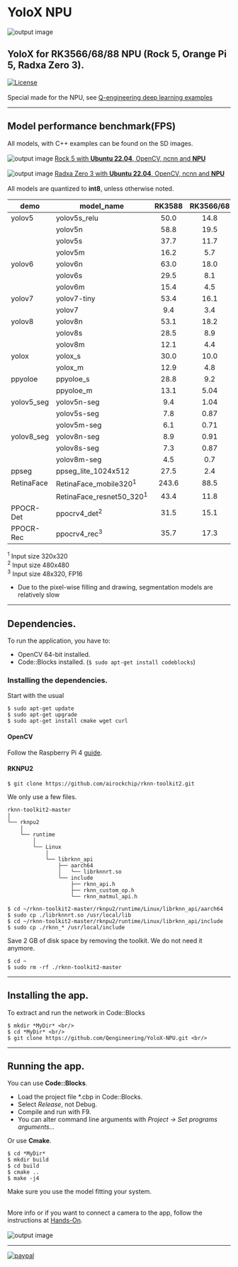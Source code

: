# YoloX NPU
![output image]( https://qengineering.eu/github/YoloX_Parking_NPU.webp )
## YoloX for RK3566/68/88 NPU (Rock 5, Orange Pi 5, Radxa Zero 3). <br/>
[![License](https://img.shields.io/badge/License-BSD%203--Clause-blue.svg)](https://opensource.org/licenses/BSD-3-Clause)<br/><br/>
Special made for the NPU, see [Q-engineering deep learning examples](https://qengineering.eu/deep-learning-examples-on-raspberry-32-64-os.html)

------------

## Model performance benchmark(FPS)

All models, with C++ examples can be found on the SD images.<br><br>
![output image]( https://qengineering.eu/github/RockPi5_Ubuntu_22.jpg ) [Rock 5 with **Ubuntu 22.04**, OpenCV, ncnn and **NPU**](https://github.com/Qengineering/Rock-5-Ubuntu-22-image)<br><br>
![output image]( https://qengineering.eu/github/RadxaZero3_Ubuntu_22.jpg ) [Radxa Zero 3 with **Ubuntu 22.04**, OpenCV, ncnn and **NPU**](https://github.com/Qengineering/Radxa-Zero-3-NPU-Ubuntu22)<br><br>
All models are quantized to **int8**, unless otherwise noted.<br>


| demo             | model_name                   | RK3588  | RK3566/68  |
| ---------------- | ---------------------------- | :-----: | :--------: |
| yolov5           | yolov5s_relu                 | 50.0    | 14.8       |
|                  | yolov5n                      | 58.8    | 19.5       |
|                  | yolov5s                      | 37.7    | 11.7       |
|                  | yolov5m                      | 16.2    | 5.7        |
| yolov6           | yolov6n                      | 63.0    | 18.0       |
|                  | yolov6s                      | 29.5    | 8.1        |
|                  | yolov6m                      | 15.4    | 4.5        |
| yolov7           | yolov7-tiny                  | 53.4    | 16.1       |
|                  | yolov7                       | 9.4     | 3.4        |
| yolov8           | yolov8n                      | 53.1    | 18.2       |
|                  | yolov8s                      | 28.5    | 8.9        |
|                  | yolov8m                      | 12.1    | 4.4        |
| yolox            | yolox_s                      | 30.0    | 10.0       |
|                  | yolox_m                      | 12.9    | 4.8        |
| ppyoloe          | ppyoloe_s                    | 28.8    | 9.2        |
|                  | ppyoloe_m                    | 13.1    | 5.04       |
| yolov5_seg       | yolov5n-seg                  | 9.4     | 1.04       |
|                  | yolov5s-seg                  | 7.8     | 0.87       |
|                  | yolov5m-seg                  | 6.1     | 0.71       |
| yolov8_seg       | yolov8n-seg                  | 8.9     | 0.91       |
|                  | yolov8s-seg                  | 7.3     | 0.87       |
|                  | yolov8m-seg                  | 4.5     | 0.7        |
| ppseg	           | ppseg_lite_1024x512          | 27.5    | 2.4        |
| RetinaFace       | RetinaFace_mobile320<sup>1</sup>    | 243.6   | 88.5       |
|                  | RetinaFace_resnet50_320<sup>1</sup> | 43.4    | 11.8       |
| PPOCR-Det        | ppocrv4_det<sup>2</sup>             | 31.5    | 15.1       |
| PPOCR-Rec        | ppocrv4_rec<sup>3</sup>             | 35.7    | 17.3       |

<sup>1</sup> Input size 320x320<br>
<sup>2</sup> Input size 480x480<br>
<sup>3</sup> Input size 48x320, FP16<br>
* Due to the pixel-wise filling and drawing, segmentation models are relatively slow

------------

## Dependencies.
To run the application, you have to:
- OpenCV 64-bit installed.
- Code::Blocks installed. (```$ sudo apt-get install codeblocks```)

### Installing the dependencies.
Start with the usual 
```
$ sudo apt-get update 
$ sudo apt-get upgrade
$ sudo apt-get install cmake wget curl
```
#### OpenCV
Follow the Raspberry Pi 4 [guide](https://qengineering.eu/install-opencv-on-raspberry-64-os.html).<br>

#### RKNPU2
```
$ git clone https://github.com/airockchip/rknn-toolkit2.git
```
We only use a few files.
```
rknn-toolkit2-master
│      
└── rknpu2
    │      
    └── runtime
        │       
        └── Linux
            │      
            └── librknn_api
                ├── aarch64
                │   └── librknnrt.so
                └── include
                    ├── rknn_api.h
                    ├── rknn_custom_op.h
                    └── rknn_matmul_api.h

$ cd ~/rknn-toolkit2-master/rknpu2/runtime/Linux/librknn_api/aarch64
$ sudo cp ./librknnrt.so /usr/local/lib
$ cd ~/rknn-toolkit2-master/rknpu2/runtime/Linux/librknn_api/include
$ sudo cp ./rknn_* /usr/local/include
```
Save 2 GB of disk space by removing the toolkit. We do not need it anymore.
```
$ cd ~
$ sudo rm -rf ./rknn-toolkit2-master
```

------------

## Installing the app.
To extract and run the network in Code::Blocks <br/>
```
$ mkdir *MyDir* <br/>
$ cd *MyDir* <br/>
$ git clone https://github.com/Qengineering/YoloX-NPU.git <br/>
```

------------

## Running the app.
You can use **Code::Blocks**.
- Load the project file *.cbp in Code::Blocks.
- Select _Release_, not Debug.
- Compile and run with F9.
- You can alter command line arguments with _Project -> Set programs arguments..._ 

Or use **Cmake**.
```
$ cd *MyDir*
$ mkdir build
$ cd build
$ cmake ..
$ make -j4
```
Make sure you use the model fitting your system.<br><br>

More info or if you want to connect a camera to the app, follow the instructions at [Hands-On](https://qengineering.eu/deep-learning-examples-on-raspberry-32-64-os.html#HandsOn).<br/><br/>
![output image]( https://qengineering.eu/github/YoloX_Bus_NPU.webp )

------------

[![paypal](https://qengineering.eu/images/TipJarSmall4.png)](https://www.paypal.com/cgi-bin/webscr?cmd=_s-xclick&hosted_button_id=CPZTM5BB3FCYL) 
